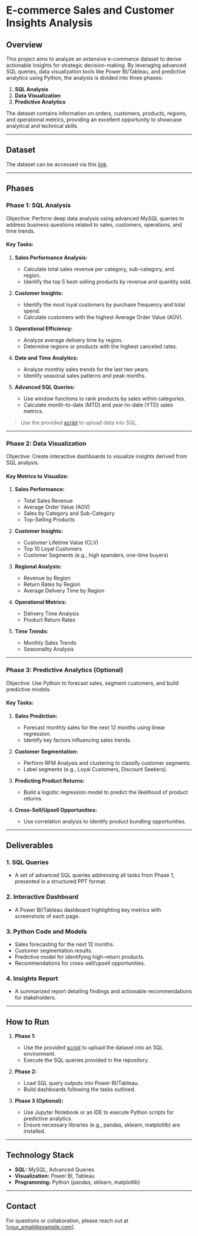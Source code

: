 # E-commerce Sales and Customer Insights Analysis

## **Overview**
This project aims to analyze an extensive e-commerce dataset to derive actionable insights for strategic decision-making. By leveraging advanced SQL queries, data visualization tools like Power BI/Tableau, and predictive analytics using Python, the analysis is divided into three phases: 
1. **SQL Analysis**
2. **Data Visualization**
3. **Predictive Analytics**

The dataset contains information on orders, customers, products, regions, and operational metrics, providing an excellent opportunity to showcase analytical and technical skills.

---

## **Dataset**
The dataset can be accessed via this [link](https://drive.google.com/file/d/1ePnRbauLEyaJMQEgH0GqvL49nReeeUVW/view).

---

## **Phases**

### **Phase 1: SQL Analysis**

Objective: Perform deep data analysis using advanced MySQL queries to address business questions related to sales, customers, operations, and time trends.

#### **Key Tasks:**
1. **Sales Performance Analysis:**
   - Calculate total sales revenue per category, sub-category, and region.
   - Identify the top 5 best-selling products by revenue and quantity sold.

2. **Customer Insights:**
   - Identify the most loyal customers by purchase frequency and total spend.
   - Calculate customers with the highest Average Order Value (AOV).

3. **Operational Efficiency:**
   - Analyze average delivery time by region.
   - Determine regions or products with the highest canceled rates.

4. **Date and Time Analytics:**
   - Analyze monthly sales trends for the last two years.
   - Identify seasonal sales patterns and peak months.

5. **Advanced SQL Queries:**
   - Use window functions to rank products by sales within categories.
   - Calculate month-to-date (MTD) and year-to-date (YTD) sales metrics.

> Use the provided [script](https://github.com/Ayushi0214/SQL-Python-Ecommerce-Project/blob/main/csv_to_sql.py) to upload data into SQL.

---

### **Phase 2: Data Visualization**

Objective: Create interactive dashboards to visualize insights derived from SQL analysis.

#### **Key Metrics to Visualize:**
1. **Sales Performance:**
   - Total Sales Revenue
   - Average Order Value (AOV)
   - Sales by Category and Sub-Category
   - Top-Selling Products

2. **Customer Insights:**
   - Customer Lifetime Value (CLV)
   - Top 10 Loyal Customers
   - Customer Segments (e.g., high spenders, one-time buyers)

3. **Regional Analysis:**
   - Revenue by Region
   - Return Rates by Region
   - Average Delivery Time by Region

4. **Operational Metrics:**
   - Delivery Time Analysis
   - Product Return Rates

5. **Time Trends:**
   - Monthly Sales Trends
   - Seasonality Analysis

---

### **Phase 3: Predictive Analytics (Optional)**

Objective: Use Python to forecast sales, segment customers, and build predictive models.

#### **Key Tasks:**
1. **Sales Prediction:**
   - Forecast monthly sales for the next 12 months using linear regression.
   - Identify key factors influencing sales trends.

2. **Customer Segmentation:**
   - Perform RFM Analysis and clustering to classify customer segments.
   - Label segments (e.g., Loyal Customers, Discount Seekers).

3. **Predicting Product Returns:**
   - Build a logistic regression model to predict the likelihood of product returns.

4. **Cross-Sell/Upsell Opportunities:**
   - Use correlation analysis to identify product bundling opportunities.

---

## **Deliverables**

### 1. **SQL Queries**
- A set of advanced SQL queries addressing all tasks from Phase 1, presented in a structured PPT format.

### 2. **Interactive Dashboard**
- A Power BI/Tableau dashboard highlighting key metrics with screenshots of each page.

### 3. **Python Code and Models**
- Sales forecasting for the next 12 months.
- Customer segmentation results.
- Predictive model for identifying high-return products.
- Recommendations for cross-sell/upsell opportunities.

### 4. **Insights Report**
- A summarized report detailing findings and actionable recommendations for stakeholders.

---

## **How to Run**
1. **Phase 1:**
   - Use the provided [script](https://github.com/Ayushi0214/SQL-Python-Ecommerce-Project/blob/main/csv_to_sql.py) to upload the dataset into an SQL environment.
   - Execute the SQL queries provided in the repository.

2. **Phase 2:**
   - Load SQL query outputs into Power BI/Tableau.
   - Build dashboards following the tasks outlined.

3. **Phase 3 (Optional):**
   - Use Jupyter Notebook or an IDE to execute Python scripts for predictive analytics.
   - Ensure necessary libraries (e.g., pandas, sklearn, matplotlib) are installed.

---

## **Technology Stack**
- **SQL:** MySQL, Advanced Queries
- **Visualization:** Power BI, Tableau
- **Programming:** Python (pandas, sklearn, matplotlib)

---

## **Contact**
For questions or collaboration, please reach out at [your_email@example.com].
